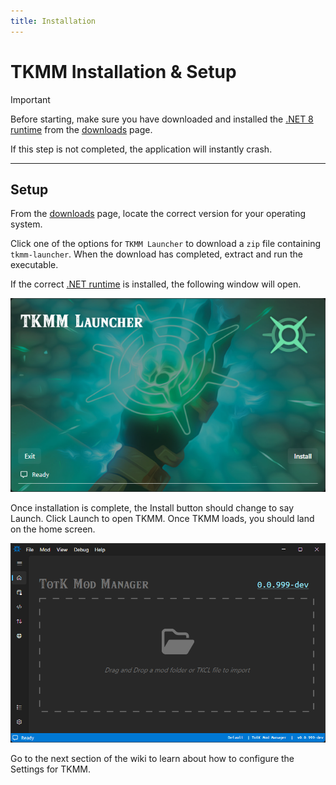 ```yaml
---
title: Installation
---
```


# TKMM Installation & Setup

> [!IMPORTANT]
> Before starting, make sure you have downloaded and installed the [.NET 8 runtime](../../downloads) from the [downloads](../../downloads) page.
>
> If this step is not completed, the application will instantly crash.

---

## Setup

From the [downloads](../../downloads) page, locate the correct version for your operating system.

Click one of the options for `TKMM Launcher` to download a `zip` file containing `tkmm-launcher`. When the download has completed, extract and run the executable.

If the correct [.NET runtime](../../downloads) is installed, the following window will open.

<p>
    <img width="550" src="../../images/Setup_01_Launcher.png" alt="tkmm launcher window">
</p>

Once installation is complete, the Install button should change to say Launch. Click Launch to open TKMM. Once TKMM loads, you should land on the home screen.

![Image of TKMM's Home page](../../images/Setup_02_Homepage.png)

Go to the next section of the wiki to learn about how to configure the Settings for TKMM.